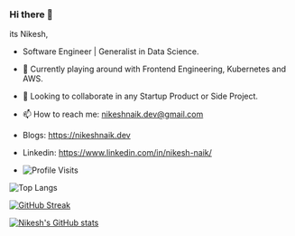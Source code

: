 ### Hi there 👋

its Nikesh,

- Software Engineer | Generalist in Data Science.
- 🌱 Currently playing around with Frontend Engineering, Kubernetes and AWS.
- 👯 Looking to collaborate in any Startup Product or Side Project.
- 📫 How to reach me: nikeshnaik.dev@gmail.com 
- Blogs: https://nikeshnaik.dev 
- Linkedin: https://www.linkedin.com/in/nikesh-naik/

- ![Profile Visits](https://komarev.com/ghpvc/?username=nikeshnaik)


![Top Langs](https://github-readme-stats.vercel.app/api/top-langs/?username=nikeshnaik&hide=haskell&layout=compact)

[![GitHub Streak](https://github-readme-streak-stats.herokuapp.com/?user=nikeshnaik)](https://git.io/streak-stats)

[![Nikesh's GitHub stats](https://github-readme-stats.vercel.app/api?username=nikeshnaik&hide=stars)](https://github.com/anuraghazra/github-readme-stats)

